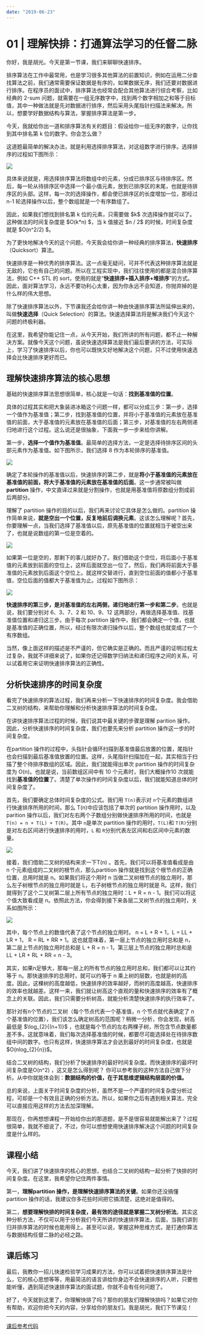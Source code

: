 ```yaml
---
date: "2019-06-23"
---  
```

      
# 01 | 理解快排：打通算法学习的任督二脉
你好，我是胡光。今天是第一节课，我们来聊聊快速排序。

排序算法在工作中最常用，也是学习很多其他算法的前置知识，例如在运用二分查找算法之前，我们通常需要保证数据是有序的，如果数据无序，我们还要对数据进行排序。在程序员的面试中，排序算法也经常会配合其他算法进行综合考察，比如经典的 2-sum 问题，就需要在一组无序数字中，找到两个数字相加之和等于目标值，其中一种做法就是先对数据进行排序，然后采用头尾指针扫描法来解决。所以，想要学好数据结构与算法，掌握排序算法是第一步。

今天，我就给你出一道和排序算法有关的题目：假设给你一组无序的数字，让你找到其中排名第 k 位的数字。你会怎么做？

这道题最简单的解决办法，就是利用选择排序算法，对这组数字进行排序。选择排序的过程如下图所示：

![](./httpsstatic001geekbangorgresourceimage5451548a151516dac98bd1fdb1d0c8723f51.jpg)

具体来说就是，用选择排序算法将数组中的元素，分成已排序区与待排序区。然后，每一轮从待排序区中选择一个最小值元素，放到已排序区的末尾，也就是待排序区的头部。这样，每一次的选择操作，都会使已排序区的长度增加一位，那经过 n-1 轮选择操作以后，整个数组就是一个有序数组了。

因此，如果我们想找到排名第 k 位的元素，只需要做 \$k\$ 次选择操作就可以了。这种做法的时间复杂度是 \$O\(k\*n\) \$，当 k 值接近 \$n / 2\$ 的时候，时间复杂度就是 \$O\(n\^2/2\) \$。

为了更快地解决今天的这个问题，今天我会给你讲一种经典的排序算法，**快速排序**（Quicksort）算法。

快速排序是一种优秀的排序算法。这一点毫无疑问，可并不代表这种排序算法就是无敌的，它也有自己的问题。所以在工程实现中，我们往往使用的都是混合排序算法，例如 C++ STL 的 sort，使用的就是“**快速排序+插入排序+堆排序**”的方式。因此，面对算法学习，永远不要功利心太重，因为你永远不会知道，你抛弃掉的是什么样的伟大思想。

除了快速排序算法以外，下节课我还会给你讲一种由快速排序算法所延伸出来的，叫做**快速选择**（Quick Selection）的算法。快速选择算法将是解决我们今天这个问题的终极利器。

在这里，我希望你能记住一点，从今天开始，我们所讲的所有问题，都不止一种解决方案。就像今天这个问题，虽说快速选择算法是我们最后要讲的方法，可实际上，学习了快速排序以后，你也可以既快又好地解决这个问题，只不过使用快速选择会比快速排序更好而已。

## 理解快速排序算法的核心思想

基础的快速排序算法思想很简单，核心就是一句话：**找到基准值的位置**。

具体的过程其实和把大象装进冰箱这个问题一样，都可以分成三步：第一步，选择一个值作为基准值；第二步，找到基准值的位置，并将小于基准值的元素放在基准值的前面，大于基准值的元素放在基准值的后面；第三步，对基准值的左右两侧递归地进行这个过程。这么说还是很抽象，下面我一步一步来给你讲解。

第一步，**选择一个值作为基准值**。最简单的选择方法，一定是选择待排序区间的头部元素作为基准值。如下图所示，我们选择 8 作为本轮排序的基准值。

![](./httpsstatic001geekbangorgresourceimagec5c2c5aeb573fd47e58e1a8b74e79f503ec2.jpg)

确定了本轮操作的基准值以后，快速排序的第二步，就是**将小于基准值的元素放在基准值的前面，将大于基准值的元素放在基准值的后面**。这一步通常被叫做 **partition** 操作，中文直译过来就是分割操作，也就是用基准值将原数组分割成前后两部分。

理解了 partition 操作的目的以后，我们再来讨论它具体是怎么做的。partition 操作简单来说，**就是空出一个位置，反复地前后调换元素**。这该怎么理解呢？首先，你要理解一点，当我们选择了基准值以后，原先基准值的位置就相当于被空出来了，也就是说数组的第一位是空着的。

![](./httpsstatic001geekbangorgresourceimage2e112e43506d0d8516bce42393c0612cf911.jpg)

如果第一位是空的，那剩下的事儿就好办了。我们借助这个空位，将后面小于基准值的元素放到前面的空位上，这样后面就空出一位了。然后，我们再将前面大于基准值的元素放到后面这个空位上。就这样交替进行，直到空位前面的值都小于基准值，空位后面的值都大于基准值为止。过程如下图所示：

![](./httpsstatic001geekbangorgresourceimagece56ce5d08f986007bf3b0e178d8d0445856.jpg)

**快速排序的第三步，是对基准值的左右两侧，递归地进行第一步和第二步**。也就是说，我们要分别对 6、3、7、2 和 10、9、12 这两部分，再做选择基准值、找基准值位置和递归这三步。由于每次 partition 操作中，我们都会确定一个值，也就是基准值的正确位置，所以，经过有限次递归操作以后，整个数组也就变成了一个有序数组。

当然，像上面这样的描述是不严谨的，但它确实是正确的。而且严谨的证明过程太过复杂，我就不详细来说了，如果你还记得数学归纳法和递归程序之间的关系，可以试着用它来证明快速排序算法的正确性。

## 分析快速排序的时间复杂度

看完了快速排序的算法过程，我们再来分析一下快速排序的时间复杂度。我会借助二叉树的结构，来帮助你理解和分析快速排序算法的时间复杂度。

在讲快速排序算法过程的时候，我们说其中最关键的步骤是理解 parition 操作。因此，分析快速排序的时间复杂度，我们也要先来分析 partition 操作这一步的时间复杂度。

在partition 操作的过程中，头指针会循环扫描到基准值最后放置的位置，尾指针也会扫描到最后基准值放置的位置。这样，头尾指针扫描加在一起，其实相当于扫描了整个待排序数组的区域。因此，我们就能得出单次 partition 操作的时间复杂度为 O\(n\)。也就是说，当前数组区间中有 10 个元素时，我们大概操作10 次就能找到**基准值的位置**了。清楚了单次操作的时间复杂度以后，我们就能知道总体的时间复杂度了。

首先，我们要确定总体时间复杂度的公式。我们用 `T(n)`表示对 `n`个元素的数组进行快速排序所用的时间，那么 T\(n\)中应该包括了单次的 partition 操作用时，以及 parition 操作以后，我们对左右两个子数组分别做快速排序所用的时间，也就是 `T(n) = n + T(L) + T(R)`。其中 `n`是单次 partition 操作的用时，`T(L)`和 `T(R)`分别是对左右区间进行快速排序的用时，`L` 和 `R`分别代表左区间和右区间中元素的数量。

![](./httpsstatic001geekbangorgresourceimage03e00396fd48cee04847bd335b9b6ecddee0.jpg)

接着，我们借助二叉树的结构来求一下T\(n\) 。首先，我们可以将基准值看成是由 n 个元素组成的二叉树的根节点，那么partition 操作就是找到这个根节点的正确位置，总用时就是 n。如果我们将这个用时 n 当做二叉树根节点的独立用时，那么左子树根节点的独立用时就是 L，右子树根节点的独立用时就是 R。这样，我们就得到了这个二叉树第二层上所有节点的独立用时：L + R = n \- 1。我们可以将这个值大致看成是 n。依照此方法，你会得到接下来各层二叉树节点的独立用时，关系如图所示：

![](./httpsstatic001geekbangorgresourceimage0b880b7b917d6e9a691305c272cd23442f88.jpg)

其中，每个节点上的数值代表了这个节点的独立用时。 n = L + R + 1，L = LL + LR + 1， R = RL + RR + 1。这也就意味着，第一层上节点的独立用时总和是 n，第二层上节点的独立用时总和是 L + R = n \- 1，第三层上节点的独立用时总和是 LL + LR + RL + RR = n \- 3。

其实，如果n足够大，那每一层上的所有节点的独立用时总和，我们都可以让其约等于 n。那快速排序的总用时，就可以约等于 n 乘上树的层数，也就是树的高度。因此，这棵树的高度越低，快速排序的效率越好，而树的高度越高，快速排序的效率也就越差。这样一来，我们就让树高这个直观的量和快速排序的效率有了概念上的关联。因此，我们只需要分析树高，就能分析清楚快速排序的执行效率了。

那针对有n个节点的二叉树（每个节点代表一个基准值，n 个节点就代表确定了 n 个基准值的位置），我们该怎么确定树高的范围呢？稍微一分析，你会发现，树高最低是 \$\\log\_\{2\}\{\(n+1\)\}\$ ，也就是每个节点的左右两棵子树，所包含节点数量都差不多。这就意味着，我们每次选择基准值的时候，都要尽可能选择处在待排序数组中间的数字。也只有这样，快速排序算法才会达到最好的时间复杂度，也就是 \$O\(nlog\_\{2\}\{n\}\)\$。

结合二叉树的结构，我们分析了快速排序的最好时间复杂度。而快速排序的最坏时间复杂度是O\(n\^2\) ，这又是怎么得到呢？ 你可以参考我的这种方法自己做下分析。从中你就能体会到：**数据结构的价值，在于其思维逻辑结构层面的价值。**

总的来说，上面关于时间复杂度的分析，虽然不是一个严谨的时间复杂度分析过程，可却是一个有效且正确的分析方法。所以，如果你之后有遇到相关算法，完全可以直接应用这样的方法去加深理解。

那现在，你再想想课程一开始给你出的那道题，是不是很容易就能解出来了？过程很简单，我就不细说了，不过，你可以想想使用快速排序解决这个问题的时间复杂度是什么样的。

## 课程小结

今天，我们讲了快速排序的核心的思想，也结合二叉树的结构一起分析了快排的时间复杂度。在这里，我希望你记住两件事情。

第一，**理解partition 操作，是理解快速排序算法的关键**。如果你还没搞懂partition 操作的话，我建议你多花些时间把它搞清楚，这绝对是值得的。

第二，**想要理解快排的时间复杂度，最有效的途径就是掌握二叉树分析法**。其实这种分析方法，不仅可以用于分析我们今天所讲的快速排序算法，后面，当我们讲到归并排序算法的时候也能用得上。甚至可以说，掌握这种思维方式，是打通你算法与数据结构任督二脉的必经之路。

## 课后练习

最后，我教你一招儿快速检验学习成果的方法，你可以试着把快速排序算法是什么，它的核心思想等等，用最简洁的语言讲给你身边不会快速排序的人听，只要他能听懂，遇到简述快速排序算法的面试题，你就不会有任何问题了。

好了，今天就到这里了，你理解快排了吗？那你的朋友们理解快排吗？如果它对你有帮助，欢迎你把今天的内容，分享给你的朋友们。我是胡光，我们下节课见！

* * *

[课后参考代码](https://github.com/alicia-ying/wang.git)